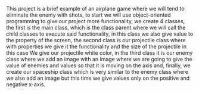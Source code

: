 This project is a brief example of an airplane game where we will tend to eliminate the enemy with shots, to start we will use object-oriented programming to give our project more functionality, we create 4 classes, the first is the main class, which is the class parent where we will call the child classes to execute said functionality, in this class we also give value to the property of the screen, the second class is our projectile class where with properties we give it the functionality and the size of the projectile in this case We give our projectile white color, in the third class it is our enemy class where we add an image with an image where we are going to give the value of enemies and values so that it is moving on the axis and, finally, we create our spaceship class which is very similar to the enemy class where we also add an image but this time we give values only on the positive and negative x-axis.